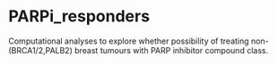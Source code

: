 # PARPi_responders
Computational analyses to explore whether possibility of treating non-(BRCA1/2,PALB2) breast tumours with PARP inhibitor compound class.
